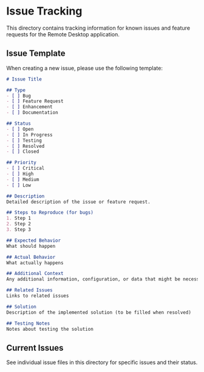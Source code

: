 # Issue Tracking

This directory contains tracking information for known issues and feature requests for the Remote Desktop application.

## Issue Template

When creating a new issue, please use the following template:

```markdown
# Issue Title

## Type
- [ ] Bug
- [ ] Feature Request
- [ ] Enhancement
- [ ] Documentation

## Status
- [ ] Open
- [ ] In Progress
- [ ] Testing
- [ ] Resolved
- [ ] Closed

## Priority
- [ ] Critical
- [ ] High
- [ ] Medium
- [ ] Low

## Description
Detailed description of the issue or feature request.

## Steps to Reproduce (for bugs)
1. Step 1
2. Step 2
3. Step 3

## Expected Behavior
What should happen

## Actual Behavior
What actually happens

## Additional Context
Any additional information, configuration, or data that might be necessary to reproduce the issue.

## Related Issues
Links to related issues

## Solution
Description of the implemented solution (to be filled when resolved)

## Testing Notes
Notes about testing the solution
```

## Current Issues

See individual issue files in this directory for specific issues and their status.
